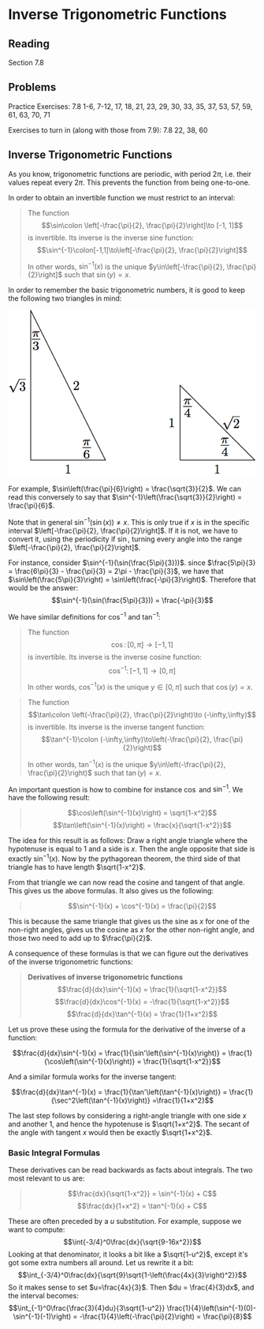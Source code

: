 # Inverse Trigonometric Functions

## Reading

Section 7.8

## Problems

Practice Exercises: 7.8 1-6, 7-12, 17, 18, 21, 23, 29, 30, 33, 35, 37, 53, 57, 59, 61, 63, 70, 71

Exercises to turn in (along with those from 7.9): 7.8 22, 38, 60

## Inverse Trigonometric Functions

As you know, trigonometric functions are periodic, with period $2\pi$, i.e. their values repeat every $2\pi$. This prevents the function from being one-to-one.

In order to obtain an invertible function we must restrict to an interval:

> The function
> $$\sin\colon \left[-\frac{\pi}{2}, \frac{\pi}{2}\right]\to [-1, 1]$$
> is invertible. Its inverse is the inverse sine function:
> $$\sin^{-1}\colon[-1,1]\to\left[-\frac{\pi}{2}, \frac{\pi}{2}\right]$$
>
> In other words, $\sin^{-1}(x)$ is the unique $y\in\left[-\frac{\pi}{2}, \frac{\pi}{2}\right]$ such that $\sin(y) = x$.

In order to remember the basic trigonometric numbers, it is good to keep the following two triangles in mind:

![Triangles for trig numbers](images/trigTriangles.png)

For example, $\sin\left(\frac{\pi}{6}\right) = \frac{\sqrt{3}}{2}$. We can read this conversely to say that $\sin^{-1}\left(\frac{\sqrt{3}}{2}\right) = \frac{\pi}{6}$.

Note that in general $\sin^{-1}\left(\sin(x)\right)\neq x$. This is only true if $x$ is in the specific interval $\left[-\frac{\pi}{2}, \frac{\pi}{2}\right]$. If it is not, we have to convert it, using the periodicity if $\sin$, turning every angle into the range $\left[-\frac{\pi}{2}, \frac{\pi}{2}\right]$.

For instance, consider $\sin^{-1}(\sin(\frac{5\pi}{3}))$. since $\frac{5\pi}{3} = \frac{6\pi}{3} - \frac{\pi}{3} = 2\pi - \frac{\pi}{3}$, we have that $\sin\left(\frac{5\pi}{3}\right) = \sin\left(\frac{-\pi}{3}\right)$. Therefore that would be the answer:
$$\sin^{-1}(\sin(\frac{5\pi}{3})) = \frac{-\pi}{3}$$

We have similar definitions for $\cos^{-1}$ and $\tan^{-1}$:

> The function
> $$\cos\colon \left[0, \pi\right]\to [-1, 1]$$
> is invertible. Its inverse is the inverse cosine function:
> $$\cos^{-1}\colon[-1,1]\to\left[0, \pi\right]$$
>
> In other words, $\cos^{-1}(x)$ is the unique $y\in\left[0, \pi\right]$ such that $\cos(y) = x$.

> The function
> $$\tan\colon \left(-\frac{\pi}{2}, \frac{\pi}{2}\right)\to (-\infty,\infty)$$
> is invertible. Its inverse is the inverse tangent function:
> $$\tan^{-1}\colon (-\infty,\infty)\to\left(-\frac{\pi}{2}, \frac{\pi}{2}\right)$$
>
> In other words, $\tan^{-1}(x)$ is the unique $y\in\left(-\frac{\pi}{2}, \frac{\pi}{2}\right)$ such that $\tan(y) = x$.

An important question is how to combine for instance $\cos$ and $\sin^{-1}$. We have the following result:

> $$\cos\left(\sin^{-1}(x)\right) = \sqrt{1-x^2}$$
> $$\tan\left(\sin^{-1}(x)\right) = \frac{x}{\sqrt{1-x^2}}$$

The idea for this result is as follows: Draw a right angle triangle where the hypotenuse is equal to $1$ and a side is $x$. Then the angle opposite that side is exactly $\sin^{-1}(x)$. Now by the pythagorean theorem, the third side of that triangle has to have length $\sqrt{1-x^2}$.

From that triangle we can now read the cosine and tangent of that angle. This gives us the above formulas. It also gives us the following:

> $$\sin^{-1}(x) + \cos^{-1}(x) = \frac{\pi}{2}$$

This is because the same triangle that gives us the sine as $x$ for one of the non-right angles, gives us the cosine as $x$ for the other non-right angle, and those two need to add up to $\frac{\pi}{2}$.

A consequence of these formulas is that we can figure out the derivatives of the inverse trigonometric functions:

> **Derivatives of inverse trigonometric functions**
> $$\frac{d}{dx}\sin^{-1}(x) = \frac{1}{\sqrt{1-x^2}}$$
> $$\frac{d}{dx}\cos^{-1}(x) = -\frac{1}{\sqrt{1-x^2}}$$
> $$\frac{d}{dx}\tan^{-1}(x) = \frac{1}{1+x^2}$$

Let us prove these using the formula for the derivative of the inverse of a function:

$$\frac{d}{dx}\sin^{-1}(x) = \frac{1}{\sin'\left(\sin^{-1}(x)\right)} = \frac{1}{\cos\left(\sin^{-1}(x)\right)} = \frac{1}{\sqrt{1-x^2}}$$

And a similar formula works for the inverse tangent:

$$\frac{d}{dx}\tan^{-1}(x) = \frac{1}{\tan'\left(\tan^{-1}(x)\right)} = \frac{1}{\sec^2\left(\tan^{-1}(x)\right)} =\frac{1}{1+x^2}$$

The last step follows by considering a right-angle triangle with one side $x$ and another $1$, and hence the hypotenuse is $\sqrt{1+x^2}$. The secant of the angle with tangent $x$ would then be exactly $\sqrt{1+x^2}$.

### Basic Integral Formulas

These derivatives can be read backwards as facts about integrals. The two most relevant to us are:

> $$\frac{dx}{\sqrt{1-x^2}} = \sin^{-1}(x) + C$$
> $$\frac{dx}{1+x^2} = \tan^{-1}(x) + C$$

These are often preceded by a $u$ substitution. For example, suppose we want to compute:
$$\int{-3/4}^0\frac{dx}{\sqrt{9-16x^2}}$$
Looking at that denominator, it looks a bit like a $\sqrt{1-u^2}$, except it's got some extra numbers all around. Let us rewrite it a bit:
$$\int_{-3/4}^0\frac{dx}{\sqrt{9}\sqrt{1-\left(\frac{4x}{3}\right)^2}}$$
So it makes sense to set $u=\frac{4x}{3}$. Then $du = \frac{4}{3}dx$, and the interval becomes:
$$\int_{-1}^0\frac{\frac{3}{4}du}{3\sqrt{1-u^2}} \frac{1}{4}\left(\sin^{-1}(0)-\sin^{-1}(-1)\right) = -\frac{1}{4}\left(-\frac{\pi}{2}\right) = \frac{\pi}{8}$$

